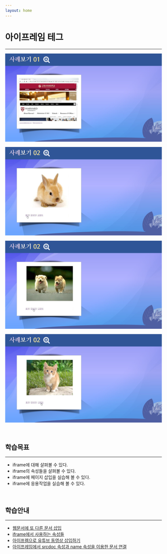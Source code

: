 ```yaml
---
layout: home
---
```


# 아이프레임 테그
---
![html507_04](./img/html507_04.png)

![html507_05](./img/html507_05.png)

![html507_06](./img/html507_06.png)

![html507_07](./img/html507_07.png)

<br>

## 학습목표
---
* iframe에 대해 살펴볼 수 있다.
* iframe의 속성들을 살펴볼 수 있다.
* iframe에 페이지 삽입을 실습해 볼 수 있다.
* iframe에 응용작업을 실습해 볼 수 있다.

<br>

## 학습안내
---
* [웹문서에 또 다른 문서 삽입](문서삽입)
* [iframe에서 사용하는 속성들](iframe)
* [아이프렘으로 유튜브 동영상 삽입하기](youtube)
* [아이프레임에서 srcdoc 속성과 name 속성을 이용한 문서 연결](속성)

